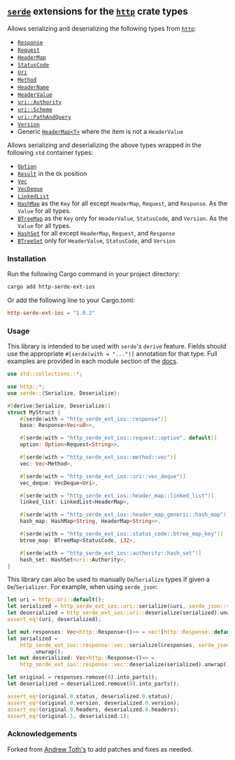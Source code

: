 ## [`serde`](https://github.com/serde-rs/serde) extensions for the [`http`](https://github.com/hyperium/http) crate types

Allows serializing and deserializing the following types from [`http`](https://github.com/hyperium/http):

- [`Response`](https://docs.rs/http-serde-ext-ios/1.0.2/http_serde_ext_ios/response)
- [`Request`](https://docs.rs/http-serde-ext-ios/1.0.2/http_serde_ext_ios/request)
- [`HeaderMap`](https://docs.rs/http-serde-ext-ios/1.0.2/http_serde_ext_ios/header_map)
- [`StatusCode`](https://docs.rs/http-serde-ext-ios/1.0.2/http_serde_ext_ios/status_code)
- [`Uri`](https://docs.rs/http-serde-ext-ios/1.0.2/http_serde_ext_ios/uri)
- [`Method`](https://docs.rs/http-serde-ext-ios/1.0.2/http_serde_ext_ios/method)
- [`HeaderName`](https://docs.rs/http-serde-ext-ios/1.0.2/http_serde_ext_ios/header_name)
- [`HeaderValue`](https://docs.rs/http-serde-ext-ios/1.0.2/http_serde_ext_ios/header_value)
- [`uri::Authority`](https://docs.rs/http-serde-ext-ios/1.0.2/http_serde_ext_ios/authority)
- [`uri::Scheme`](https://docs.rs/http-serde-ext-ios/1.0.2/http_serde_ext_ios/scheme)
- [`uri::PathAndQuery`](https://docs.rs/http-serde-ext-ios/1.0.2/http_serde_ext_ios/path_and_query)
- [`Version`](https://docs.rs/http-serde-ext-ios/1.0.2/http_serde_ext_ios/version)
- Generic [`HeaderMap<T>`](https://docs.rs/http-serde-ext-ios/1.0.2/http_serde_ext_ios/header_map_generic) where the item is not a `HeaderValue`

Allows serializing and deserializing the above types wrapped in the following `std` container types:

- [`Option`](https://doc.rust-lang.org/std/option/enum.Option.html)
- [`Result`](https://doc.rust-lang.org/std/result/enum.Result.html) in the `Ok` position
- [`Vec`](https://doc.rust-lang.org/std/vec/struct.Vec.html)
- [`VecDeque`](https://doc.rust-lang.org/std/collections/struct.VecDeque.html)
- [`LinkedList`](https://doc.rust-lang.org/std/collections/struct.LinkedList.html)
- [`HashMap`](https://doc.rust-lang.org/std/collections/hash_map/struct.HashMap.html) as the `Key` for all except `HeaderMap`, `Request`, and `Response`. As the `Value` for all types.
- [`BTreeMap`](https://doc.rust-lang.org/std/collections/struct.BTreeMap.html) as the `Key` only for `HeaderValue`, `StatusCode`, and `Version`. As the `Value` for all types.
- [`HashSet`](https://doc.rust-lang.org/std/collections/struct.HashSet.html) for all except `HeaderMap`, `Request`, and `Response`
- [`BTreeSet`](https://doc.rust-lang.org/std/collections/struct.BTreeSet.html) only for `HeaderValue`, `StatusCode`, and `Version`

### Installation

Run the following Cargo command in your project directory:

```bash
cargo add http-serde-ext-ios
```

Or add the following line to your Cargo.toml:

```toml
http-serde-ext-ios = "1.0.2"
```

### Usage

This library is intended to be used with `serde`'s `derive` feature.
Fields should use the appropriate `#[serde(with = "...")]` annotation for that
type. Full examples are provided in each module section of the [docs](https://docs.rs/http-serde-ext-ios/1.0.2/http_serde_ext_ios).

```rust
use std::collections::*;

use http::*;
use serde::{Serialize, Deserialize};

#[derive(Serialize, Deserialize)]
struct MyStruct {
    #[serde(with = "http_serde_ext_ios::response")]
    base: Response<Vec<u8>>,

    #[serde(with = "http_serde_ext_ios::request::option", default)]
    option: Option<Request<String>>,

    #[serde(with = "http_serde_ext_ios::method::vec")]
    vec: Vec<Method>,

    #[serde(with = "http_serde_ext_ios::uri::vec_deque")]
    vec_deque: VecDeque<Uri>,

    #[serde(with = "http_serde_ext_ios::header_map::linked_list")]
    linked_list: LinkedList<HeaderMap>,

    #[serde(with = "http_serde_ext_ios::header_map_generic::hash_map")]
    hash_map: HashMap<String, HeaderMap<String>>,

    #[serde(with = "http_serde_ext_ios::status_code::btree_map_key")]
    btree_map: BTreeMap<StatusCode, i32>,

    #[serde(with = "http_serde_ext_ios::authority::hash_set")]
    hash_set: HashSet<uri::Authority>,
}
```

This library can also be used to manually `De`/`Serialize` types if given a
`De`/`Serializer`. For example, when using `serde_json`:

```rust
let uri = http::Uri::default();
let serialized = http_serde_ext_ios::uri::serialize(&uri, serde_json::value::Serializer).unwrap();
let deserialized = http_serde_ext_ios::uri::deserialize(serialized).unwrap();
assert_eq!(uri, deserialized);

let mut responses: Vec<http::Response<()>> = vec![http::Response::default()];
let serialized =
    http_serde_ext_ios::response::vec::serialize(&responses, serde_json::value::Serializer)
        .unwrap();
let mut deserialized: Vec<http::Response<()>> =
    http_serde_ext_ios::response::vec::deserialize(serialized).unwrap();

let original = responses.remove(0).into_parts();
let deserialized = deserialized.remove(0).into_parts();

assert_eq!(original.0.status, deserialized.0.status);
assert_eq!(original.0.version, deserialized.0.version);
assert_eq!(original.0.headers, deserialized.0.headers);
assert_eq!(original.1, deserialized.1);
```

### Acknowledgements

Forked from [Andrew Toth's](https://github.com/andrewtoth/http-serde-ext) to add patches and fixes as needed.
